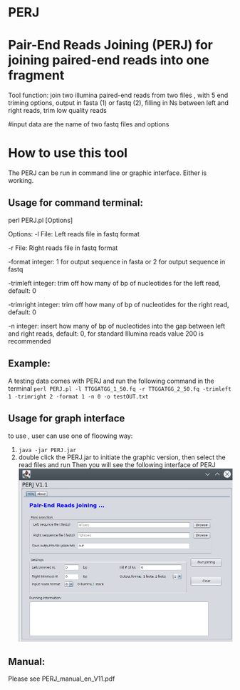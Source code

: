 # PERJ
# Pair-End Reads Joining (PERJ) for joining paired-end reads into one fragment
Tool function: join two illumina paired-end reads from two files , with 5 end triming options, output in fasta (1) or fastq (2), filling in Ns between left and right reads, trim low quality reads

#input data are the name of two fastq files and options

# How to use this tool
The PERJ can be run in command line or graphic interface. Either is working.

## Usage for command terminal:
perl PERJ.pl [Options]

Options:
-l File:  Left reads file in fastq format

-r File:  Right reads file in fastq format

-format integer: 1 for output sequence in fasta or 2 for output sequence in fastq

-trimleft integer:  trim off how many of bp of nucleotides for the left read, default: 0

-trimright integer:  trim off how many of bp of nucleotides for the  right read, default: 0

-n integer: insert how many of bp of nucleotides into the gap between left and right reads, default: 0, for standard Illumina reads value 200 is recommended

## Example: 
A testing data comes with PERJ and run the following command in the terminal
`perl PERJ.pl -l TTGGATGG_1_50.fq -r TTGGATGG_2_50.fq -trimleft 1 -trimright 2 -format 1 -n 0 -o testOUT.txt`

## Usage for graph interface
to use , user can use one of floowing way:

1. `java -jar PERJ.jar`
2. double click the PERJ.jar to initiate the graphic version, then select the read files and run
Then you will see the following interface of PERJ
![What is this](PERJ_graphic.png)

## Manual: 
Please see PERJ_manual_en_V11.pdf
